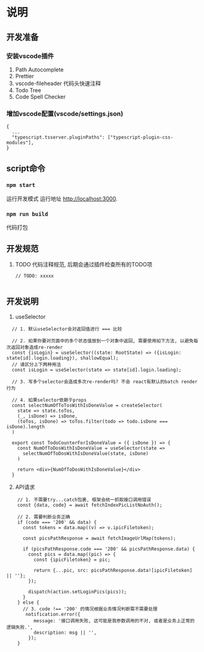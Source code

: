 # 说明

## 开发准备

### 安装vscode插件
1. Path Autocomplete
2. Prettier
3. vscode-fileheader 代码头快速注释
4. Todo Tree
5. Code Spell Checker

### 增加vscode配置(vscode/settings.json)
```
{
  ...
  "typescript.tsserver.pluginPaths": ["typescript-plugin-css-modules"],
}
```

## script命令

### `npm start`

运行开发模式
运行地址 [http://localhost:3000](http://localhost:3000).

### `npm run build`

代码打包

## 开发规范

1. TODO 代码注释规范, 后期会通过插件检查所有的TODO项
   ```
   // TODO: xxxxx


## 开发说明
1.  useSelector
```
  // 1. 默认useSelector会对返回值进行 === 比较

  // 2. 如果你要对页面中的多个状态值放到一个对象中返回, 需要使用如下方法, 以避免每次返回对象造成re-render
  const {isLogin} = useSelector((state: RootState) => ({isLogin: state[id].login.loading}), shallowEqual);
  // 请区分上下两种用法
  const isLogin = useSelector(state => state[id].login.loading);
  
  // 3. 写多个selector会造成多次re-render吗? 不会 react有默认的batch render行为

  // 4. 如果selector依赖于props
  const selectNumOfToTosWithIsDoneValue = createSelector(
    state => state.toTos,
    (_, isDone) => isDone,
    (toTos, isDone) => toTos.filter(todo => todo.isDone === isDone).length
  )

  export const TodoCounterForIsDoneValue = ({ isDone }) => {
    const NumOfToDosWithIsDoneValue = useSelector(state =>
      selectNumOfToDosWithIsDoneValue(state, isDone)
    )

    return <div>{NumOfToDosWithIsDoneValue}</div>
  }
```

2. API请求
```
    // 1. 不需要try...catch包裹, 框架会统一抓取接口调用错误
    const {data, code} = await fetchIndexPicListNoAuth();

    // 2. 需要判断业务正确
    if (code === '200' && data) {
      const tokens = data.map((v) => v.ipicFiletoken);

      const picsPathResponse = await fetchImageUrlMap(tokens);

      if (picsPathResponse.code === '200' && picsPathResponse.data) {
        const pics = data.map((pic) => {
          const {ipicFiletoken} = pic;

          return {...pic, src: picsPathResponse.data![ipicFiletoken] || ''};
        });

        dispatch(action.setLoginPics(pics));
      }
    } else {
      // 3. code !== '200' 的情况根据业务情况判断需不需要处理
       notification.error({
          message: '接口调用失败, 这可能是我参数调用的不对, 或者是业务上正常的逻辑失败.',
          description: msg || '',
        });
    }

```
